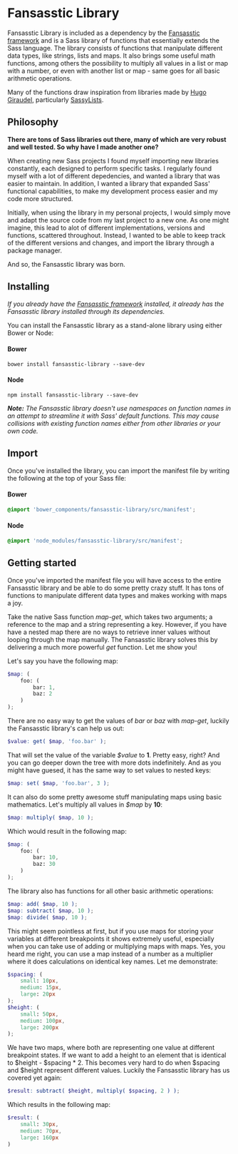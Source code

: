 Fansasstic Library
======

Fansasstic Library is included as a dependency by the [Fansasstic framework](http://github.com/flugger/fansasstic) and is a Sass library of functions that essentially extends the Sass language. The library consists of functions that manipulate different data types, like strings, lists and maps. It also brings some useful math functions, among others the possibility to multiply all values in a list or map with a number, or even with another list or map - same goes for all basic arithmetic operations. 

Many of the functions draw inspiration from libraries made by [Hugo Giraudel](https://github.com/HugoGiraudel), particularly [SassyLists](https://github.com/at-import/SassyLists).

## Philosophy
__There are tons of Sass libraries out there, many of which are very robust and well tested. So why have I made another one?__

When creating new Sass projects I found myself importing new libraries constantly, each designed to perform specific tasks. I regularly found myself with a lot of different depedencies, and wanted a library that was easier to maintain. In addition, I wanted a library that expanded Sass' functional capabilities, to make my development process easier and my code more structured. 

Initially, when using the library in my personal projects, I would simply move and adapt the source code from my last project to a new one. As one might imagine, this lead to alot of different implementations, versions and functions, scattered throughout. Instead, I wanted to be able to keep track of the different versions and changes, and import the library through a package manager.

And so, the Fansasstic library was born.

## Installing
_If you already have the [Fansasstic framework](http://github.com/flugger/fansasstic) installed, it already has the Fansasstic library installed through its dependencies._  

You can install the Fansasstic library as a stand-alone library using either Bower or Node: 

#### Bower
```
bower install fansasstic-library --save-dev
```

#### Node
```
npm install fansasstic-library --save-dev
```

*__Note:__ The Fansasstic library doesn't use namespaces on function names in an attempt to streamline it with Sass' default functions. This may cause collisions with existing function names either from other libraries or your own code.*

## Import
Once you've installed the library, you can import the manifest file by writing the following at the top of your Sass file:

#### Bower 
```scss
@import 'bower_components/fansasstic-library/src/manifest';
```

#### Node 
```scss
@import 'node_modules/fansasstic-library/src/manifest';
```

## Getting started
Once you've imported the manifest file you will have access to the entire Fansasstic library and be able to do some pretty crazy stuff. It has tons of functions to manipulate different data types and makes working with maps a joy.

Take the native Sass function _map-get_, which takes two arguments; a reference to the map and a string representing a key. However, if you have have a nested map there are no ways to retrieve inner values without looping through the map manually. The Fansasstic library solves this by delivering a much more powerful _get_ function. Let me show you!   

Let's say you have the following map:

```scss
$map: (
    foo: (
        bar: 1,
        baz: 2
    )
);
```

There are no easy way to get the values of _bar_ or _baz_ with _map-get_, luckily the Fansasstic library's can help us out:

```scss
$value: get( $map, 'foo.bar' );
```

That will set the value of the variable _$value_ to __1__. Pretty easy, right? And you can go deeper down the tree with more dots indefinitely. And as you might have guesed, it has the same way to set values to nested keys:

```scss
$map: set( $map, 'foo.bar', 3 );
```

It can also do some pretty awesome stuff manipulating maps using basic mathematics. Let's multiply all values in _$map_ by __10__:

```scss
$map: multiply( $map, 10 );
```

Which would result in the following map:

```scss
$map: (
    foo: (
        bar: 10,
        baz: 30
    )
);
```

The library also has functions for all other basic arithmetic operations:

```scss
$map: add( $map, 10 );
$map: subtract( $map, 10 );
$map: divide( $map, 10 );
```

This might seem pointless at first, but if you use maps for storing your variables at different breakpoints it shows extremely useful, especially when you can take use of adding or multiplying maps with maps. Yes, you heard me right, you can use a map instead of a number as a multiplier where it does calculations on identical key names. Let me demonstrate:

```scss
$spacing: (
    small: 10px,
    medium: 15px,
    large: 20px
);
$height: (
    small: 50px,
    medium: 100px,
    large: 200px
);
```

We have two maps, where both are representing one value at different breakpoint states. If we want to add a height to an element that is identical to $height - $spacing * 2. This becomes very hard to do when $spacing and $height represent different values. Luckily the Fansasstic library has us covered yet again:

```scss
$result: subtract( $height, multiply( $spacing, 2 ) );
```

Which results in the following map:

```scss
$result: (
    small: 30px,
    medium: 70px,
    large: 160px
)
```

